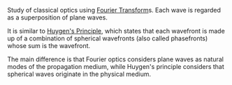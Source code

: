 Study of classical optics using [Fourier Transform](../../../../Mathematics/Pure%20Mathematics/Fourier%20Transform.md)s. Each wave is regarded as a superposition of plane waves.

It is similar to [Huygen's Principle](Huygen's%20Principle.md), which states that each wavefront is made up of a combination of spherical wavefronts (also called phasefronts) whose sum is the wavefront.

The main difference is that Fourier optics considers plane waves as natural modes of the propagation medium, while Huygen's principle considers that spherical waves originate in the physical medium.